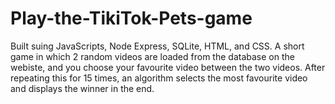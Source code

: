 # Play-the-TikiTok-Pets-game
Built suing JavaScripts, Node Express, SQLite, HTML, and CSS. A short game in which 2 random videos are loaded from the database on the webiste, and you choose your favourite video between the two videos. After repeating this for 15 times, an algorithm selects the most favourite video and displays the winner in the end. 
